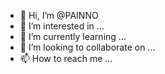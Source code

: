 - 👋 Hi, I’m @PAINNO
- 👀 I’m interested in ...
- 🌱 I’m currently learning ...
- 💞️ I’m looking to collaborate on ...
- 📫 How to reach me ...

<!---
PAINNO/PAINNO is a ✨ special ✨ repository because its `README.md` (this file) appears on your GitHub profile.
You can click the Preview link to take a look at your changes.
--->
